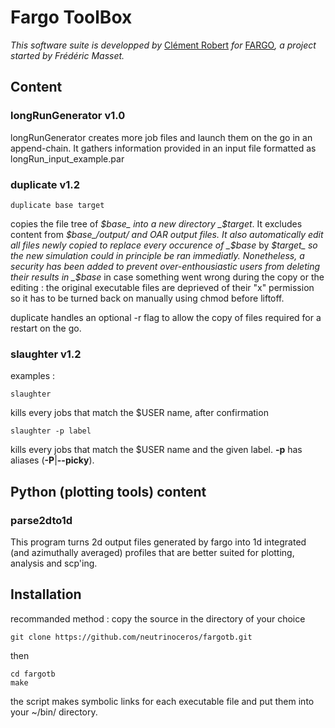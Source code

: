 # Fargo ToolBox

*This software suite is developped by* [Clément Robert](mailto:clement.robert@protonmail.com) *for* [FARGO](http://fargo.in2p3.fr/)*, a project started by Frédéric Masset.*



## Content

### longRunGenerator v1.0
longRunGenerator creates more job files and launch them on the go in an append-chain. It gathers information provided in an input file formatted as longRun_input_example.par


### duplicate v1.2
```
duplicate base target
```
copies the file tree of _$base_ into a new directory _$target_. It excludes content from _$base_/output/ and OAR output files.
It also automatically edit all files newly copied to replace every occurence of _$base_ by _$target_ so the new simulation could in principle be ran immediatly.
Nonetheless, a security has been added to prevent over-enthousiastic users from deleting their results in _$base_ in case something went wrong during the copy or the editing : the original executable files are deprieved of their "x" permission so it has to be turned back on manually using chmod before liftoff.

duplicate handles an optional -r flag to allow the copy of files required for a restart on the go.

### slaughter v1.2

examples :
```
slaughter
```
kills every jobs that match the $USER name, after confirmation

```
slaughter -p label
```
kills every jobs that match the $USER name and the given label. **-p** has aliases (**-P**|**--picky**).

## Python (plotting tools) content

### parse2dto1d
This program turns 2d output files generated by fargo into 1d integrated (and azimuthally averaged) profiles that are better suited for plotting, analysis and scp'ing.


## Installation

recommanded method :
copy the source in the directory of your choice

```
git clone https://github.com/neutrinoceros/fargotb.git
```
then
```
cd fargotb
make
```

the script makes symbolic links for each executable file and put them into your ~/bin/ directory.